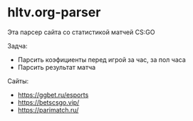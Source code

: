 # hltv.org-parser
Эта парсер сайта со статистикой матчей  CS:GO

Задча:
- Парсить коэфициенты перед игрой за час, за пол часа
- Парсить результат матча

Сайты:
 - https://ggbet.ru/esports
 - https://betscsgo.vip/
 - https://parimatch.ru/